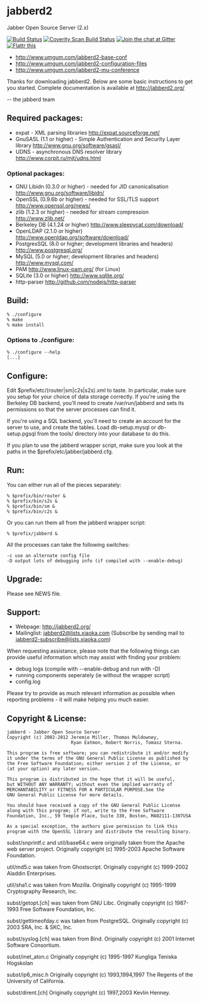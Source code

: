 # jabberd2
Jabber Open Source Server (2.x)

[![Build Status](https://travis-ci.org/jabberd2/jabberd2.svg?branch=master)](https://travis-ci.org/jabberd2/jabberd2)
[![Coverity Scan Build Status](https://scan.coverity.com/projects/8550/badge.svg)](https://scan.coverity.com/projects/jabberd)
[![Join the chat at Gitter](https://badges.gitter.im/jabberd2/jabberd2.svg)](https://gitter.im/jabberd2/jabberd2?utm_source=badge&utm_medium=badge&utm_campaign=pr-badge&utm_content=badge)
[![Flattr this](https://button.flattr.com/flattr-badge-large.png)](https://flattr.com/submit/auto?fid=8n22qr&url=https%3A%2F%2Fgithub.com%2Fjabberd2%2Fjabberd2)

* http://www.umgum.com/jabberd2-base-conf
* http://www.umgum.com/jabberd2-configuration-files
* http://www.umgum.com/jabberd2-mu-conference

Thanks for downloading jabberd2. Below are some basic instructions to
get you started. Complete documentation is available at http://jabberd2.org/

-- the jabberd team


## Required packages:

 - expat - XML parsing libraries
     http://expat.sourceforge.net/
 - GnuSASL (1.1 or higher) - Simple Authentication and Security Layer library
     http://www.gnu.org/software/gsasl/
 - UDNS - asynchronous DNS resolver library
     http://www.corpit.ru/mjt/udns.html

### Optional packages:

 - GNU Libidn (0.3.0 or higher) - needed for JID canonicalisation
     http://www.gnu.org/software/libidn/
 - OpenSSL (0.9.6b or higher) - needed for SSL/TLS support
     http://www.openssl.org/news/
 - zlib (1.2.3 or higher) - needed for stream compression
     http://www.zlib.net/
 - Berkeley DB (4.1.24 or higher)
     http://www.sleepycat.com/download/
 - OpenLDAP (2.1.0 or higher)
     http://www.openldap.org/software/download/
 - PostgresSQL (8.0 or higher; development libraries and headers)
     http://www.postgresql.org/
 - MySQL (5.0 or higher; development libraries and headers)
     http://www.mysql.com/
 - PAM
     http://www.linux-pam.org/  (for Linux)
 - SQLite (3.0 or higher)
     http://www.sqlite.org/
 - http-parser
     http://github.com/nodejs/http-parser


## Build:

    % ./configure
    % make
    % make install

### Options to ./configure:

    % ./configure --help
    [...]


## Configure:

  Edit $prefix/etc/(router|sm|c2s|s2s).xml to taste. In
  particular, make sure you setup for your choice of data storage
  correctly. If you're using the Berkeley DB backend, you'll need to
  create /var/run/jabberd and sets its permissions so that the server
  processes can find it.
  
  If you're using a SQL backend, you'll need to create an account for
  the server to use, and create the tables. Load db-setup.mysql or
  db-setup.pgsql from the tools/ directory into your database to do
  this.

  If you plan to use the jabberd wrapper script, make sure you look at
  the paths in the $prefix/etc/jabber/jabberd.cfg.


## Run:

  You can either run all of the pieces separately:

    % $prefix/bin/router &
    % $prefix/bin/s2s &
    % $prefix/bin/sm &
    % $prefix/bin/c2s &

  Or you can run them all from the jabberd wrapper script:

    % $prefix/jabberd &

  All the processes can take the following switches:

    -c use an alternate config file
    -D output lots of debugging info (if compiled with --enable-debug)


## Upgrade:

  Please see NEWS file.


## Support:

- Webpage: http://jabberd2.org/
- Mailinglist: jabberd2@lists.xiaoka.com
  (Subscribe by sending mail to jabberd2-subscribe@lists.xiaoka.com)

When requesting assistance, please note that the following things can
provide useful information which may assist with finding your problem:

 - debug logs (compile with --enable-debug and run with -D)
 - running components seperately (ie without the wrapper script)
 - config.log

Please try to provide as much relevant information as possible when
reporting problems - it will make helping you much easier.


## Copyright & License:
  
    jabberd - Jabber Open Source Server
    Copyright (c) 2002-2012 Jeremie Miller, Thomas Muldowney,
                            Ryan Eatmon, Robert Norris, Tomasz Sterna.
  
    This program is free software; you can redistribute it and/or modify
    it under the terms of the GNU General Public License as published by
    the Free Software Foundation; either version 2 of the License, or
    (at your option) any later version.
  
    This program is distributed in the hope that it will be useful,
    but WITHOUT ANY WARRANTY; without even the implied warranty of
    MERCHANTABILITY or FITNESS FOR A PARTICULAR PURPOSE.See the
    GNU General Public License for more details.
  
    You should have received a copy of the GNU General Public License
    along with this program; if not, write to the Free Software
    Foundation, Inc., 59 Temple Place, Suite 330, Boston, MA02111-1307USA
  
    As a special exception, the authors give permission to link this
    program with the OpenSSL library and distribute the resulting binary.


 subst/snprintf.c and util/base64.c were originally taken from the
 Apache web server project.
   Originally copyright (c) 1995-2003 Apache Software Foundation.
 
 util/md5.c was taken from Ghostscript.
   Originally copyright (c) 1999-2002 Aladdin Enterprises.
 
 util/sha1.c was taken from Mozilla.
   Originally copyright (c) 1995-1999 Cryptography Research, Inc.
 
 subst/getopt.[ch] was taken from GNU Libc.
   Originally copyright (c) 1987-1993 Free Software Foundation, Inc.
 
 subst/gettimeofday.c was taken from PostgreSQL.
   Originally copyright (c) 2003 SRA, Inc. & SKC, Inc.
 
 subst/syslog.[ch] was taken from Bind.
   Originally copyright (c) 2001 Internet Software Consortium.
 
 subst/inet_aton.c
   Originally copyright (c) 1995-1997 Kungliga Teniska Hogskolan
 
 subst/ip6_misc.h
   Originally copyright (c) 1993,1994,1997 The Regents of the University of California.
 
 subst/dirent.[ch]
   Originally copyright (c) 1997,2003 Kevlin Henney.
